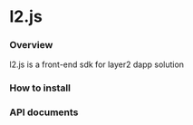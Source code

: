 # l2.js

### Overview
l2.js is a front-end sdk for layer2 dapp solution

### How to install

### API documents

